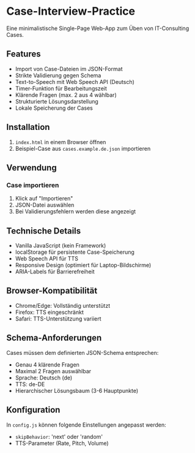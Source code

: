 # Case-Interview-Practice

Eine minimalistische Single-Page Web-App zum Üben von IT-Consulting Cases.

## Features

- Import von Case-Dateien im JSON-Format
- Strikte Validierung gegen Schema
- Text-to-Speech mit Web Speech API (Deutsch)
- Timer-Funktion für Bearbeitungszeit
- Klärende Fragen (max. 2 aus 4 wählbar)
- Strukturierte Lösungsdarstellung
- Lokale Speicherung der Cases

## Installation

1. `index.html` in einem Browser öffnen
2. Beispiel-Case aus `cases.example.de.json` importieren

## Verwendung

### Case importieren
1. Klick auf "Importieren"
2. JSON-Datei auswählen
3. Bei Validierungsfehlern werden diese angezeigt

## Technische Details

- Vanilla JavaScript (kein Framework)
- localStorage für persistente Case-Speicherung
- Web Speech API für TTS
- Responsive Design (optimiert für Laptop-Bildschirme)
- ARIA-Labels für Barrierefreiheit

## Browser-Kompatibilität

- Chrome/Edge: Vollständig unterstützt
- Firefox: TTS eingeschränkt
- Safari: TTS-Unterstützung variiert

## Schema-Anforderungen

Cases müssen dem definierten JSON-Schema entsprechen:
- Genau 4 klärende Fragen
- Maximal 2 Fragen auswählbar
- Sprache: Deutsch (de)
- TTS: de-DE
- Hierarchischer Lösungsbaum (3-6 Hauptpunkte)

## Konfiguration

In `config.js` können folgende Einstellungen angepasst werden:
- `skipBehavior`: 'next' oder 'random'
- TTS-Parameter (Rate, Pitch, Volume)